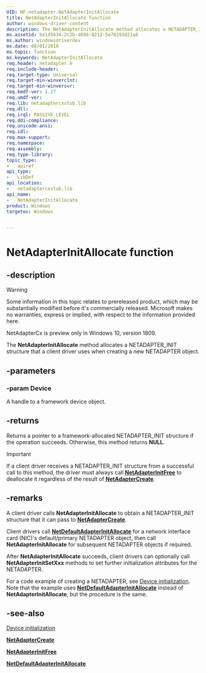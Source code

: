 ```yaml
---
UID: NF:netadapter.NetAdapterInitAllocate
title: NetAdapterInitAllocate function
author: windows-driver-content
description: The NetAdapterInitAllocate method allocates a NETADAPTER_INIT structure that a client driver uses when creating a new NETADAPTER object.
ms.assetid: ba1d5634-2c2b-4680-8212-5e76193d21a8
ms.author: windowsdriverdev
ms.date: 08/01/2018
ms.topic: function
ms.keywords: NetAdapterInitAllocate
req.header: netadapter.h
req.include-header:
req.target-type: Universal
req.target-min-winverclnt:
req.target-min-winversvr:
req.kmdf-ver: 1.27
req.umdf-ver:
req.lib: netadaptercxstub.lib
req.dll:
req.irql: PASSIVE_LEVEL
req.ddi-compliance:
req.unicode-ansi:
req.idl:
req.max-support:
req.namespace:
req.assembly:
req.type-library: 
topic_type: 
-	apiref
api_type: 
-	LibDef
api_location: 
-	netadaptercxstub.lib
api_name: 
-	NetAdapterInitAllocate
product: Windows
targetos: Windows


---
```


# NetAdapterInitAllocate function


## -description

> [!WARNING]
> Some information in this topic relates to prereleased product, which may be substantially modified before it's commercially released. Microsoft makes no warranties, express or implied, with respect to the information provided here.
>
> NetAdapterCx is preview only in Windows 10, version 1809.

The **NetAdapterInitAllocate** method allocates a NETADAPTER_INIT structure that a client driver uses when creating a new NETADAPTER object.

## -parameters

### -param Device

A handle to a framework device object.

## -returns

Returns a pointer to a framework-allocated NETADAPTER_INIT structure if the operation succeeds. Otherwise, this method returns **NULL**.

> [!IMPORTANT]
> If a client driver receives a NETADAPTER_INIT structure from a successful call to this method, the driver must always call [**NetAdapterInitFree**](nf-netadapter-netadapterinitfree.md) to deallocate it regardless of the result of [**NetAdapterCreate**](nf-netadapter-netadaptercreate.md).

## -remarks

A client driver calls **NetAdapterInitAllocate** to obtain a NETADAPTER_INIT structure that it can pass to [**NetAdapterCreate**](nf-netadapter-netadaptercreate.md). 

Client drivers call [**NetDefaultAdapterInitAllocate**](nf-netadapter-netdefaultadapterinitallocate.md) for a network interface card (NIC)'s default/primary NETADAPTER object, then call **NetAdapterInitAllocate** for subsequent NETADAPTER objects if required.

After **NetAdapterInitAllocate** succeeds, client drivers can optionally call **NetAdapterInitSetXxx** methods to set further initialization attributes for the NETADAPTER. 

For a code example of creating a NETADAPTER, see [Device initialization](https://docs.microsoft.com/windows-hardware/drivers/netcx/device-initialization). Note that the example uses [**NetDefaultAdapterInitAllocate**](nf-netadapter-netdefaultadapterinitallocate.md) instead of **NetAdapterInitAllocate**, but the procedure is the same.

## -see-also

[Device initialization](https://docs.microsoft.com/windows-hardware/drivers/netcx/device-initialization)

[**NetAdapterCreate**](nf-netadapter-netadaptercreate.md)

[**NetAdapterInitFree**](nf-netadapter-netadapterinitfree.md)

[**NetDefaultAdapterInitAllocate**](nf-netadapter-netdefaultadapterinitallocate.md)